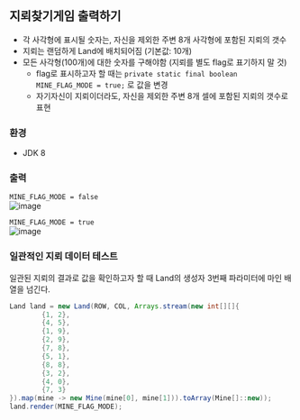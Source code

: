 ## 지뢰찾기게임 출력하기

* 각 사각형에 표시될 숫자는, 자신을 제외한 주변 8개 사각형에 포함된 지뢰의  갯수
* 지뢰는 랜덤하게 Land에 배치되어짐 (기본값: 10개)
* 모든 사각형(100개)에 대한 숫자를 구해야함 (지뢰를 별도 flag로 표기하지 말 것)
  * flag로 표시하고자 할 때는 `private static final boolean MINE_FLAG_MODE = true;` 로 값을 변경
  * 자기자신이 지뢰이더라도, 자신을 제외한 주변 8개 셀에 포함된 지뢰의 갯수로 표현
  
### 환경
- JDK 8

### 출력
`MINE_FLAG_MODE = false` \
![image](https://user-images.githubusercontent.com/38197077/88314831-7ad3cc80-cd50-11ea-9d3a-8d252cad6eec.png)

`MINE_FLAG_MODE = true` \
![image](https://user-images.githubusercontent.com/38197077/88314878-8921e880-cd50-11ea-9130-8671aaa84c3e.png)

### 일관적인 지뢰 데이터 테스트

일관된 지뢰의 결과로 값을 확인하고자 할 때 Land의 생성자 3번째 파라미터에 마인 배열을 넘긴다.
```java
Land land = new Land(ROW, COL, Arrays.stream(new int[][]{
        {1, 2},
        {4, 5},
        {1, 9},
        {2, 9},
        {7, 8},
        {5, 1},
        {8, 8},
        {3, 2},
        {4, 0},
        {7, 3}
}).map(mine -> new Mine(mine[0], mine[1])).toArray(Mine[]::new));
land.render(MINE_FLAG_MODE);
```


